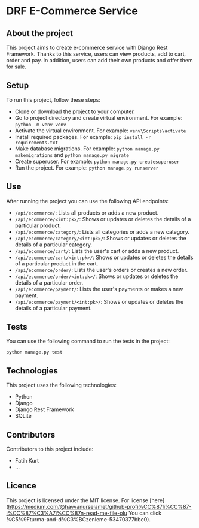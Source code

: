 # DRF E-Commerce Service

## About the project

This project aims to create e-commerce service with Django Rest Framework. Thanks to this service, users can view products, add to cart, order and pay. In addition, users can add their own products and offer them for sale.

## Setup

To run this project, follow these steps:

- Clone or download the project to your computer.
- Go to project directory and create virtual environment. For example: `python -m venv venv`
- Activate the virtual environment. For example: `venv\Scripts\activate`
- Install required packages. For example: `pip install -r requirements.txt`
- Make database migrations. For example: `python manage.py makemigrations` and `python manage.py migrate`
- Create superuser. For example: `python manage.py createsuperuser`
- Run the project. For example: `python manage.py runserver`

## Use

After running the project you can use the following API endpoints:

- `/api/ecommerce/`: Lists all products or adds a new product.
- `/api/ecommerce/<int:pk>/`: Shows or updates or deletes the details of a particular product.
- `/api/ecommerce/category/`: Lists all categories or adds a new category.
- `/api/ecommerce/category/<int:pk>/`: Shows or updates or deletes the details of a particular category.
- `/api/ecommerce/cart/`: Lists the user's cart or adds a new product.
- `/api/ecommerce/cart/<int:pk>/`: Shows or updates or deletes the details of a particular product in the cart.
- `/api/ecommerce/order/`: Lists the user's orders or creates a new order.
- `/api/ecommerce/order/<int:pk>/`: Shows or updates or deletes the details of a particular order.
- `/api/ecommerce/payment/`: Lists the user's payments or makes a new payment.
- `/api/ecommerce/payment/<int:pk>/`: Shows or updates or deletes the details of a particular payment.

## Tests

You can use the following command to run the tests in the project:

`python manage.py test`

## Technologies

This project uses the following technologies:

- Python
- Django
- Django Rest Framework
- SQLite

## Contributors

Contributors to this project include:

- Fatih Kurt
- ...

## Licence

This project is licensed under the MIT license. For license [here](https://medium.com/@havvanurselamet/github-profi%CC%87li%CC%87-i%CC%87%C3%A7i%CC%87n-read-me-file-olu You can click %C5%9Fturma-and-d%C3%BCzenleme-53470377bbc0).

